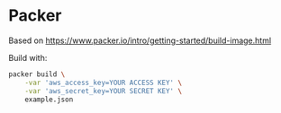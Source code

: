 # Packer

Based on <https://www.packer.io/intro/getting-started/build-image.html>

Build with:

```sh
packer build \
    -var 'aws_access_key=YOUR ACCESS KEY' \
    -var 'aws_secret_key=YOUR SECRET KEY' \
    example.json
```
